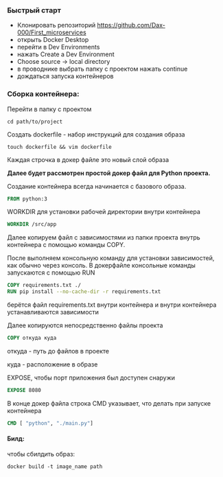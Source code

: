 ### Быстрый старт
- Клонировать репозиторий https://github.com/Dax-000/First_microservices
- открыть Docker Desktop
- перейти в Dev Environments
- нажать Create a Dev Environment
- Choose source -> local directory
- в проводнике выбрать папку с проектом нажать continue
- дождаться запуска контейнеров

### Сборка контейнера:

Перейти в папку с проектом
```console
cd path/to/project
```

Создать dockerfile - набор инструкций для создания образа
```console
touch dockerfile && vim dockerfile 
```
Каждая строчка в докер файле это новый слой образа

**Далее будет рассмотрен простой докер файл для Python проекта.**

Создание контейнера всегда начинается с базового образа.

```dockerfile
FROM python:3
```

WORKDIR для установки рабочей директории внутри контейнера

```dockerfile
WORKDIR /src/app
```

Далее копируем файл с зависимостями из папки проекта внутрь контейнера с помощью команды COPY.

После выполняем консольную команду для установки зависимостей, как обычно через консоль.
В докерфайле консольные команды запускаются с помощью RUN

```dockerfile
COPY requirements.txt ./
RUN pip install --no-cache-dir -r requirements.txt
```
берётся файл requirements.txt внутри контейнера и внутри контейнера устанавливаются зависимости

Далее копируются непосредственно файлы проекта

```dockerfile
COPY откуда куда
```
откуда - путь до файлов в проекте

куда - расположение в образе

EXPOSE, чтобы порт приложения был доступен снаружи

```dockerfile
EXPOSE 8080
```

В конце докер файла строка CMD указывает, что делать при запуске контейнера

```dockerfile
CMD [ "python", "./main.py"]
```


#### Билд:

чтобы сбилдить образ:
```console
docker build -t image_name path
```